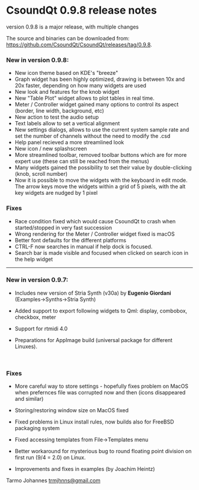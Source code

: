 # CsoundQt 0.9.8 release notes
 

version 0.9.8 is a major release, with multiple changes

The source and binaries can be downloaded from: <https://github.com/CsoundQt/CsoundQt/releases/tag/0.9.8>.

### New in version 0.9.8:

* New icon theme based on KDE's "breeze"
* Graph widget has been highly optimized, drawing is between 10x and 20x faster, 
  depending on how many widgets are used
* New look and features for the knob widget
* New "Table Plot" widget allows to plot tables in real time. 
* Meter / Controller widget gained many options to control its aspect (border, line width, background, etc)
* New action to test the audio setup
* Text labels allow to set a vertical alignment
* New settings dialogs, allows to use the current system sample rate and set the
  number of channels without the need to modify the .csd
* Help panel recieved a more streamlined look
* New icon / new splashscreen
* More streamlined toolbar, removed toolbar buttons which are for more expert use 
  (these can still be reached from the menus)
* Many widgets gained the possibility to set their value by double-clicking (knob, scroll number)
* Now it is possible to move the widgets with the keyboard in edit mode. The arrow keys move the widgets
  within a grid of 5 pixels, with the alt key widgets are nudged by 1 pixel
 
### Fixes

* Race condition fixed which would cause CsoundQt to crash when started/stopped in very fast succession
* Wrong rendering for the Meter / Controller widget fixed is macOS
* Better font defaults for the different platforms
* CTRL-F now searches in manual if help dock is focused. 
* Search bar is made visible and focused when clicked on search icon in the help widget


--------------------------


### New in version 0.9.7:

* Includes new version of Stria Synth (v30a) by **Eugenio Giordani** (Examples->Synths->Stria Synth)

* Added support to export following widgets to Qml: display, combobox, checkbox, meter  

* Support for rtmidi 4.0

* Preparations for AppImage build (universal package for different Linuxes).
<br>


### Fixes

* More careful way to store settings -  hopefully fixes problem on MacOS when prefernces file was corrupted now and then (icons disappeared and similar)  

* Storing/restoring window size on MacOS fixed

* Fixed problems in Linux install rules, now builds also for FreeBSD packaging system

* Fixed accessing templates from File->Templates menu

* Better workaround for mysterious bug to round floating point division on first run (9/4 = 2.0) on Linux.

* Improvements and fixes in examples (by Joachim Heintz)




Tarmo Johannes
trmjhnns@gmail.com





